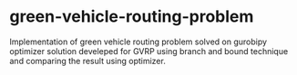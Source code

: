 # green-vehicle-routing-problem
Implementation of green vehicle routing problem solved on gurobipy optimizer 
solution develeped for GVRP using branch and bound technique and  comparing 
the result using optimizer.
